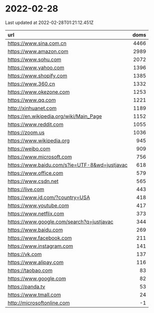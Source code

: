 # 2022-02-28

<!-- BEGIN -->
Last updated at 2022-02-28T01:21:12.451Z

url | doms
:- | -:
https://www.sina.com.cn | 4466
https://www.amazon.com | 2989
https://www.sohu.com | 2072
https://www.yahoo.com | 1396
https://www.shopify.com | 1385
https://www.360.cn | 1332
https://www.okezone.com | 1253
https://www.qq.com | 1221
http://xinhuanet.com | 1189
https://en.wikipedia.org/wiki/Main_Page | 1152
https://www.reddit.com | 1055
https://zoom.us | 1036
https://www.wikipedia.org | 945
https://weibo.com | 909
https://www.microsoft.com | 756
https://www.baidu.com/s?ie=UTF-8&wd=justjavac | 618
https://www.office.com | 579
https://www.csdn.net | 565
https://live.com | 443
https://www.jd.com/?country=USA | 418
https://www.youtube.com | 417
https://www.netflix.com | 373
https://www.google.com/search?q=justjavac | 344
https://www.baidu.com | 269
https://www.facebook.com | 211
https://www.instagram.com | 141
https://vk.com | 137
https://www.alipay.com | 116
https://taobao.com | 83
https://www.google.com | 82
https://panda.tv | 53
https://www.tmall.com | 24
http://microsoftonline.com | -1
<!-- END -->
